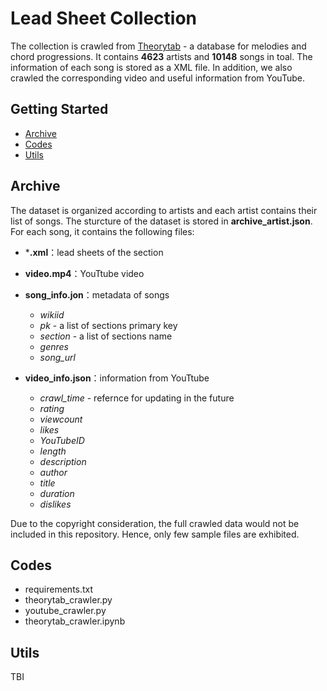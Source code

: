 # Lead Sheet Collection

The collection is crawled from [Theorytab] - a database for melodies and chord progressions. It contains **4623** artists and **10148** songs in toal. The information of each song is stored as a XML file. In addition, we also crawled the corresponding video and useful information from YouTube.

## Getting Started

* [Archive](#Archive)
* [Codes](#Codes)
* [Utils](#Utils)

## Archive

The dataset is organized according to artists and each artist contains their list of songs. The sturcture of the dataset is stored in **archive_artist.json**. For each song, it contains the following files:

 - ***.xml**：lead sheets of the section
 - **video.mp4**：YouTtube video
 - **song_info.jon**：metadata of songs
    - *wikiid*
    - *pk* - a list of sections primary key
    - *section* - a list of sections name
    - *genres*
    - *song_url*


 - **video_info.json**：information from YouTtube
    - *crawl_time* - refernce for updating in the future
    - *rating*
    - *viewcount*
    - *likes*
    - *YouTubeID*
    - *length*
    - *description*
    - *author*
    - *title*
    - *duration*
    - *dislikes*


Due to the copyright consideration, the full crawled data would not be included in this repository. Hence, only few sample files are exhibited.

## Codes

 - requirements.txt
 - theorytab_crawler.py
 - youtube_crawler.py
 - theorytab_crawler.ipynb



## Utils

TBI

[Theorytab]: https://www.hooktheory.com/theorytab
